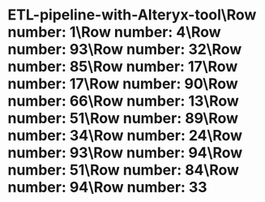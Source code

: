 # ETL-pipeline-with-Alteryx-tool\Row number: 1\Row number: 4\Row number: 93\Row number: 32\Row number: 85\Row number: 17\Row number: 17\Row number: 90\Row number: 66\Row number: 13\Row number: 51\Row number: 89\Row number: 34\Row number: 24\Row number: 93\Row number: 94\Row number: 51\Row number: 84\Row number: 94\Row number: 33
